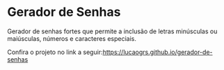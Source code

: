 <h1>Gerador de Senhas</h1>
<p>Gerador de senhas fortes que permite a inclusão de letras minúsculas ou maiúsculas, números e caracteres especiais.</p>
<p>Confira o projeto no link a seguir:<a href="httsp://lucaogrs.github.io/gerador-de-senhas">https://lucaogrs.github.io/gerador-de-senhas</a> </p>
